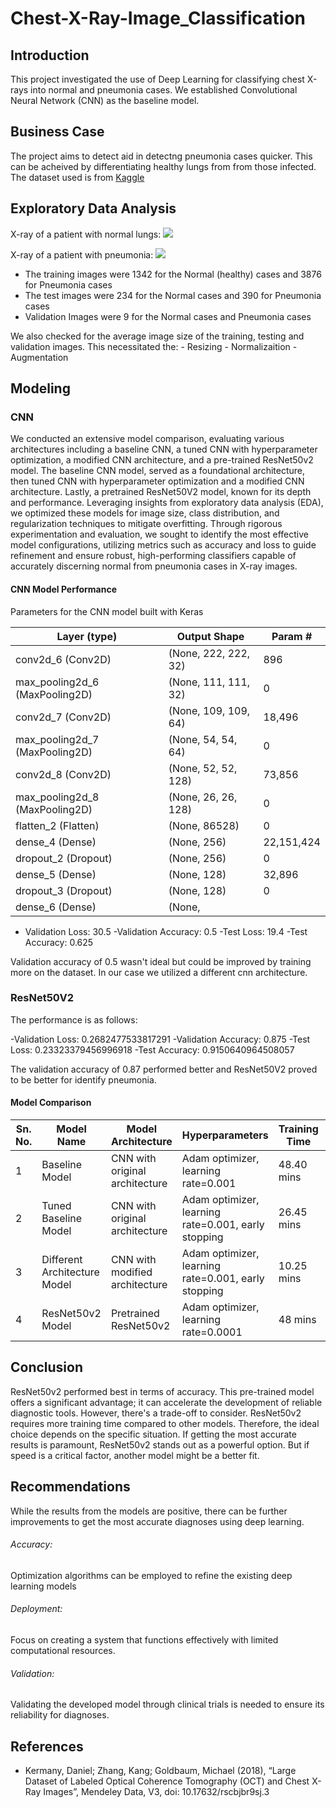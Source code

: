 # Chest-X-Ray-Image_Classification

## Introduction 

This project investigated the use of Deep Learning for classifying chest X-rays into normal and pneumonia cases. We established Convolutional Neural Network (CNN) as the baseline model.

## Business Case

The project aims to detect aid in detectng pneumonia cases quicker. This can be acheived by differentiating healthy lungs from from those infected.
The dataset used is from [Kaggle](https://www.kaggle.com/paultimothymooney/chest-xray-pneumonia)



## Exploratory Data Analysis


X-ray of a patient with normal lungs:
![](https://github.com/mark-kibui/Phase-4-Project/blob/main/Images/Normal%20Lung_xray.jpg)

X-ray of a patient with pneumonia:
![](https://github.com/mark-kibui/Phase-4-Project/blob/main/Images/Infected%20lung_xray.jpg)


- The training images were 1342 for the Normal (healthy) cases and 3876 for Pneumonia cases
- The test images were 234 for the Normal cases and 390 for Pneumonia cases
- Validation Images were 9 for the Normal cases and Pneumonia cases

We also checked for the average image size of the training, testing and validation images. This necessitated the:
    - Resizing
    - Normalizaition
    - Augmentation


## Modeling
### CNN

We conducted an extensive model comparison, evaluating various architectures including a baseline CNN, a tuned CNN with hyperparameter optimization, a modified CNN architecture, and a pre-trained ResNet50v2 model. The baseline CNN model, served as a foundational architecture, then tuned CNN with hyperparameter optimization and a modified CNN architecture. Lastly, a pretrained ResNet50V2 model, known for its depth and performance. Leveraging insights from exploratory data analysis (EDA), we optimized these models for image size, class distribution, and regularization techniques to mitigate overfitting. Through rigorous experimentation and evaluation, we sought to identify the most effective model configurations, utilizing metrics such as accuracy and loss to guide refinement and ensure robust, high-performing classifiers capable of accurately discerning normal from pneumonia cases in X-ray images.

#### CNN Model Performance
Parameters for the CNN model built with Keras

| Layer (type) | Output Shape | Param # |
|---|---|---|
| conv2d_6 (Conv2D) | (None, 222, 222, 32) | 896 |
| max_pooling2d_6 (MaxPooling2D) | (None, 111, 111, 32) | 0 |
| conv2d_7 (Conv2D) | (None, 109, 109, 64) | 18,496 |
| max_pooling2d_7 (MaxPooling2D) | (None, 54, 54, 64) | 0 |
| conv2d_8 (Conv2D) | (None, 52, 52, 128) | 73,856 |
| max_pooling2d_8 (MaxPooling2D) | (None, 26, 26, 128) | 0 |
| flatten_2 (Flatten) | (None, 86528) | 0 |
| dense_4 (Dense) | (None, 256) | 22,151,424 |
| dropout_2 (Dropout) | (None, 256) | 0 |
| dense_5 (Dense) | (None, 128) | 32,896 |
| dropout_3 (Dropout) | (None, 128) | 0 |
| dense_6 (Dense) | (None,

- Validation Loss: 30.5
-Validation Accuracy: 0.5
-Test Loss: 19.4
-Test Accuracy: 0.625

Validation accuracy of 0.5 wasn't ideal but could be improved by training more on the dataset. In our case we utilized a different cnn architecture.

### ResNet50V2
The performance is as follows:

-Validation Loss: 0.2682477533817291
-Validation Accuracy: 0.875
-Test Loss: 0.23323379456996918
-Test Accuracy: 0.9150640964508057

The validation accuracy of 0.87 performed better and ResNet50V2 proved to be better for identify pneumonia.

#### Model Comparison

| Sn. No. | Model Name                | Model Architecture             | Hyperparameters                                | Training Time | Validation Accuracy | Test Accuracy | Test Loss |
|---------|---------------------------|--------------------------------|-----------------------------------------------|---------------|---------------------|---------------|-----------|
| 1       | Baseline Model            | CNN with original architecture | Adam optimizer, learning rate=0.001           | 48.40 mins        | 0.50                | 0.38          | 172.32      |
| 2       | Tuned Baseline Model      | CNN with original architecture | Adam optimizer, learning rate=0.001, early stopping | 26.45 mins        | 0.56                | 0.42          | 40.07      |
| 3       | Different Architecture Model | CNN with modified architecture | Adam optimizer, learning rate=0.001, early stopping           | 10.25 mins       | 0.45                | 0.63         | 19.45      |
| 4       | ResNet50v2 Model          | Pretrained ResNet50v2          | Adam optimizer, learning rate=0.0001          | 48 mins       | 0.88                | 0.92          | 0.23      |


## Conclusion

ResNet50v2 performed best in terms of accuracy. This pre-trained model offers a significant advantage; it can accelerate the development of reliable diagnostic tools. However, there's a trade-off to consider. ResNet50v2 requires more training time compared to other models. Therefore, the ideal choice depends on the specific situation. If getting the most accurate results is paramount, ResNet50v2 stands out as a powerful option. But if speed is a critical factor, another model might be a better fit.

## Recommendations

While the results from the models are positive, there can be further improvements to get the 
most accurate diagnoses using deep learning.
###### Accuracy: 
Optimization algorithms can be employed to refine the existing deep learning models
###### Deployment:
Focus on creating a system that functions effectively with limited computational resources.
###### Validation:
Validating the developed model through clinical trials is needed to ensure its reliability for diagnoses.

## References
- Kermany, Daniel; Zhang, Kang; Goldbaum, Michael (2018), “Large Dataset of Labeled Optical Coherence Tomography (OCT) and Chest X-Ray Images”, Mendeley Data, V3, doi: 10.17632/rscbjbr9sj.3